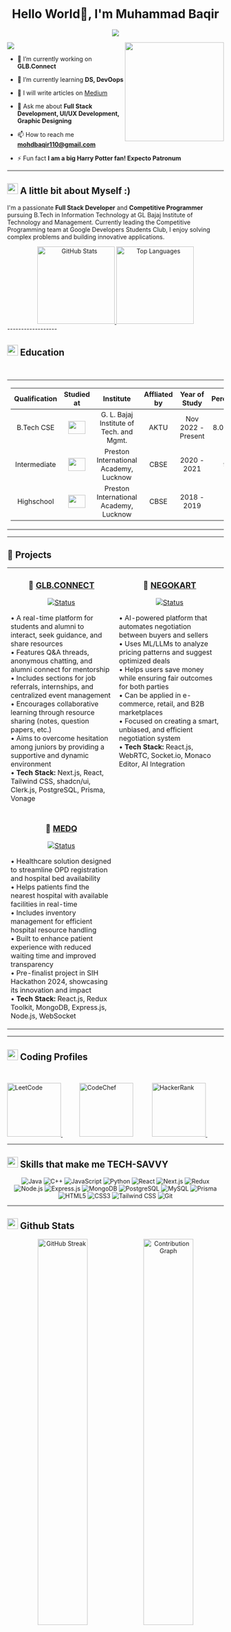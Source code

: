 <h1 align="center">Hello World👋, I'm Muhammad Baqir</h1>
<p align="center">
<img src="https://readme-typing-svg.herokuapp.com?color=%2336BCF7&size=25&center=true&vCenter=true&width=433&height=50&lines=I'm+Software+Developer;I'm+Graphic+Designer"></p>


![](https://komarev.com/ghpvc/?username=mb-aarfi&style=flat-square)
<img align='right' src="https://media.giphy.com/media/M9gbBd9nbDrOTu1Mqx/giphy.gif" width="230">
- 🔭 I’m currently working on **GLB.Connect**

- 🌱 I’m currently learning **DS, DevOops**

- 📝 I will write articles on <a href="https://medium.com/@mohdbaqir110">Medium</a>

- 💬 Ask me about **Full Stack Development, UI/UX Development, Graphic Designing**

- 📫 How to reach me **mohdbaqir110@gmail.com**

- ⚡ Fun fact **I am a big Harry Potter fan! Expecto Patronum**

-----------------------
## <img src="https://cdn-icons-png.flaticon.com/512/5969/5969702.png" width="25">  <b>A little bit about Myself :)</b>

I'm a passionate **Full Stack Developer** and **Competitive Programmer** pursuing B.Tech in Information Technology at GL Bajaj Institute of Technology and Management. Currently leading the Competitive Programming team at Google Developers Students Club, I enjoy solving complex problems and building innovative applications.

<div align="center">
  <a href="https://github.com/mb-aarfi/github-readme-stats">
    <img height="180em" src="https://github-readme-stats.vercel.app/api?username=mb-aarfi&show_icons=true&theme=radical&hide_border=true&count_private=true" alt="GitHub Stats" />
  </a>
  <a href="https://github.com/mb-aarfi/github-readme-stats">
    <img height="180em" src="https://github-readme-stats.vercel.app/api/top-langs/?username=mb-aarfi&layout=compact&theme=radical&hide_border=true" alt="Top Languages" />
  </a>
</div>
------------------

## <img src="https://vectorified.com/images/free-education-icon-12.png" width="25">  <b>Education</b>
<br>
<table width="100%" align="center" padding="0" margin="0">
<tr>
<td valign="top" width="50%">
  
<!-- START_SECTION:blog -->
| Qualification | Studied at | Institute | Affliated by | Year of Study | Percentage |
| :-: | :---: | :----: | :--: | :--: | :--: |
| B.Tech CSE | <img src="https://github.com/JuhiPathak23/JuhiPathak23/assets/73741643/89b08ba9-ced9-44ed-88c2-9f1902fd16c1" width="40" height="30"> | G. L. Bajaj Institute of Tech. and Mgmt. | AKTU | Nov 2022 - Present | 8.02 CGPA |
| Intermediate | <img src="https://github.com/user-attachments/assets/648eb10e-1fa5-41a2-9a42-3eb28a65f6eb" width="40" height="30"> | Preston International Academy, Lucknow | CBSE | 2020 - 2021 | 94.4 |
| Highschool | <img src="https://github.com/user-attachments/assets/648eb10e-1fa5-41a2-9a42-3eb28a65f6eb" width="40" height="30"> | Preston International Academy, Lucknow | CBSE | 2018 - 2019 | 87 |
<!-- END_SECTION:blog -->
</td>
</tr>
</table>  

-------------------
## 🚀 Projects

<div align="center">
  <table>
    <tr>
      <td width="50%" valign="top">
        <h3 align="center">🏥 <a href="https://github.com/mb-aarfi/glbconnect">GLB.CONNECT</a></h3>
        <p align="center">
          <a href="https://glb-connect-frontend.onrender.com/">
            <img src="https://img.shields.io/badge/Status-Live-success?style=for-the-badge" alt="Status" />
          </a>
        </p>
        <p>
          • A real-time platform for students and alumni to interact, seek guidance, and share resources<br>
          • Features Q&A threads, anonymous chatting, and alumni connect for mentorship<br>
          • Includes sections for job referrals, internships, and centralized event management<br>
          • Encourages collaborative learning through resource sharing (notes, question papers, etc.)<br>
          • Aims to overcome hesitation among juniors by providing a supportive and dynamic environment<br>
          • <b>Tech Stack:</b> Next.js, React, Tailwind CSS, shadcn/ui, Clerk.js, PostgreSQL, Prisma, Vonage
        </p>
      </td>
      <td width="50%" valign="top">
        <h3 align="center">🔴 <a href="https://github.com/mb-aarfi/AI-negotiator">NEGOKART</a></h3>
        <p align="center">
          <a href="">
            <img src="https://img.shields.io/badge/Status-In_Progress-yellow?style=for-the-badge" alt="Status" />
          </a>
        </p>
        <p>
          • AI-powered platform that automates negotiation between buyers and sellers<br>
          • Uses ML/LLMs to analyze pricing patterns and suggest optimized deals<br>
          • Helps users save money while ensuring fair outcomes for both parties<br>
          • Can be applied in e-commerce, retail, and B2B marketplaces<br>
          • Focused on creating a smart, unbiased, and efficient negotiation system<br>
          • <b>Tech Stack:</b> React.js, WebRTC, Socket.io, Monaco Editor, AI Integration
        </p>
      </td>
    </tr>
    <tr>
      <td width="50%" valign="top">
        <h3 align="center">🔵 <a href="https://github.com/mb-aarfi/MedQ">MEDQ</a></h3>
        <p align="center">
          <a href="">
            <img src="https://img.shields.io/badge/Status-Live-success?style=for-the-badge" alt="Status" />
          </a>
        </p>
        <p>
          • Healthcare solution designed to streamline OPD registration and hospital bed availability<br>
          • Helps patients find the nearest hospital with available facilities in real-time<br>
          • Includes inventory management for efficient hospital resource handling<br>
          • Built to enhance patient experience with reduced waiting time and improved transparency<br>
          • Pre-finalist project in SIH Hackathon 2024, showcasing its innovation and impact<br>
          • <b>Tech Stack:</b> React.js, Redux Toolkit, MongoDB, Express.js, Node.js, WebSocket
        </p>
      </td>
    </tr>
  </table>
</div>

-------------------
## <img src="https://media.giphy.com/media/iY8CRBdQXODJSCERIr/giphy.gif" width="25">  <b>Coding Profiles</b>
<br>

<p align="left"> 
  <a href="https://leetcode.com/u/mbaarfi/" target="_blank"> <img alt="LeetCode" width="125" src="https://img.shields.io/badge/LeetCode-000000?logo=LeetCode&logoColor=d16c06"/> </a> &nbsp;&nbsp;&nbsp;&nbsp;&nbsp;&nbsp;&nbsp;&nbsp;&nbsp;
  <a href="https://www.codechef.com/users/mbaarfi" target="_blank">  <img alt="CodeChef" width="125" src="https://img.shields.io/badge/CodeChef-%23964B00.svg?logo=CodeChef&logoColor=white"></a> &nbsp;&nbsp;&nbsp;&nbsp;&nbsp;&nbsp;&nbsp;&nbsp;&nbsp;
  <a href="https://www.hackerrank.com/profile/mohdbaqir110" target="_blank">  <img alt="HackerRank" width="125" src="https://img.shields.io/badge/HackerRank-2EC866?logo=HackerRank&logoColor=white"/> </a> &nbsp;&nbsp;&nbsp;&nbsp;&nbsp;&nbsp;&nbsp;&nbsp;&nbsp;
</p>

-------------------

## <img  src="https://media2.giphy.com/media/QssGEmpkyEOhBCb7e1/giphy.gif?cid=ecf05e47a0n3gi1bfqntqmob8g9aid1oyj2wr3ds3mg700bl&rid=giphy.gif" width ="25"><b> Skills that make me TECH-SAVVY</b>

<div align="center">
  
  ![Java](https://img.shields.io/badge/Java-ED8B00?style=for-the-badge&logo=openjdk&logoColor=white)
  ![C++](https://img.shields.io/badge/C++-00599C?style=for-the-badge&logo=c%2B%2B&logoColor=white)
  ![JavaScript](https://img.shields.io/badge/JavaScript-F7DF1E?style=for-the-badge&logo=javascript&logoColor=black)
  ![Python](https://img.shields.io/badge/Python-3776AB?style=for-the-badge&logo=python&logoColor=white)
  ![React](https://img.shields.io/badge/React-20232A?style=for-the-badge&logo=react&logoColor=61DAFB)
  ![Next.js](https://img.shields.io/badge/Next.js-000000?style=for-the-badge&logo=nextdotjs&logoColor=white)
  ![Redux](https://img.shields.io/badge/Redux-593D88?style=for-the-badge&logo=redux&logoColor=white)
  ![Node.js](https://img.shields.io/badge/Node.js-339933?style=for-the-badge&logo=nodedotjs&logoColor=white)
  ![Express.js](https://img.shields.io/badge/Express.js-000000?style=for-the-badge&logo=express&logoColor=white)
  ![MongoDB](https://img.shields.io/badge/MongoDB-4EA94B?style=for-the-badge&logo=mongodb&logoColor=white)
  ![PostgreSQL](https://img.shields.io/badge/PostgreSQL-316192?style=for-the-badge&logo=postgresql&logoColor=white)
  ![MySQL](https://img.shields.io/badge/MySQL-4479A1?style=for-the-badge&logo=mysql&logoColor=white)
  ![Prisma](https://img.shields.io/badge/Prisma-3982CE?style=for-the-badge&logo=Prisma&logoColor=white)
  ![HTML5](https://img.shields.io/badge/HTML5-E34F26?style=for-the-badge&logo=html5&logoColor=white)
  ![CSS3](https://img.shields.io/badge/CSS3-1572B6?style=for-the-badge&logo=css3&logoColor=white)
  ![Tailwind CSS](https://img.shields.io/badge/Tailwind_CSS-38B2AC?style=for-the-badge&logo=tailwind-css&logoColor=white)
  ![Git](https://img.shields.io/badge/Git-F05032?style=for-the-badge&logo=git&logoColor=white)
  
</div>

------------------------

## <img src="https://media.giphy.com/media/iY8CRBdQXODJSCERIr/giphy.gif" width="25"> <b>Github Stats</b>


<div align="center">
  <img width="48%" src="https://streak-stats.demolab.com/?user=mb-aarfi&theme=radical&hide_border=true" alt="GitHub Streak" />
  <img width="48%" src="https://github-readme-activity-graph.vercel.app/graph?username=mb-aarfi&bg_color=1a1b27&color=628fda&line=2fcbfe&point=ffffff&area=true&hide_border=true" alt="Contribution Graph" />
</div>

----------------------

## <img src="https://cdn.pixabay.com/photo/2020/10/14/20/31/hands-5655424_1280.png" width="25"> <b>Connect With Me</b>

<div align="center">
  <a href="mailto:mohdbaqir110@gmail.com">
    <img src="https://img.shields.io/badge/Email-D14836?style=for-the-badge&logo=gmail&logoColor=white" alt="Email" />
  </a>
  <a href="https://www.linkedin.com/in/muhammad-baqir-177755151/">
    <img src="https://img.shields.io/badge/LinkedIn-0077B5?style=for-the-badge&logo=linkedin&logoColor=white" alt="LinkedIn" />
  </a>
  <a href="https://x.com/mohamme08645743">
    <img src="https://img.shields.io/badge/Twitter-1DA1F2?style=for-the-badge&logo=twitter&logoColor=white" alt="Twitter" />
  </a>
  <a href="https://github.com/mb-aarfi">
    <img src="https://img.shields.io/badge/GitHub-100000?style=for-the-badge&logo=github&logoColor=white" alt="GitHub" />
  </a>
  <a href="https://mb-aarfi.github.io/My-Portfolio/">
    <img src="https://img.shields.io/badge/Portfolio-FF5722?style=for-the-badge&logo=todoist&logoColor=white" alt="Portfolio" />
  </a>
</div>
